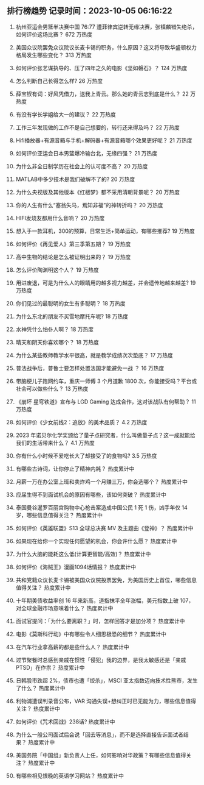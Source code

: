 
## 排行榜趋势 记录时间：2023-10-05 06:16:22
  
  1. 杭州亚运会男篮半决赛中国 76:77 遭菲律宾逆转无缘决赛，张镇麟错失绝杀，如何评价这场比赛？ 672 万热度
    
  2. 美国众议院罢免众议院议长麦卡锡的职务，什么原因？这又将导致华盛顿权力格局发生哪些变化？ 313 万热度
    
  3. 如何评价张艺谋执导的、压了四年之久的电影《坚如磐石》？ 124 万热度
    
  4. 怎么判断自己长得怎么样? 26 万热度
    
  5. 薛宝钗有词：好风凭借力，送我上青云。那么她的青云志到底是什么？ 22 万热度
    
  6. 有没有学长学姐给大一的建议？ 22 万热度
    
  7. 工作三年发现做的工作不是自己想要的，转行还来得及吗？ 22 万热度
    
  8. Hifi播放器+有源音箱与手机+解码器+有源音箱哪个效果更好呢？ 21 万热度
    
  9. 如何评价亚运会日本男篮爆冷输台北，无缘四强？ 21 万热度
    
  10. 为什么非全日制学历在社会上的认可度不高？ 20 万热度
    
  11. MATLAB中多少技术是我们破解不了的? 20 万热度
    
  12. 为什么央视版及其他版本《红楼梦》都不采用清朝背景呢？ 20 万热度
    
  13. 你的人生有什么“塞翁失马，焉知非福”的神转折吗？ 20 万热度
    
  14. HIFI发烧友都用什么音响？ 20 万热度
    
  15. 想入手一款耳机，300的预算，日常生活+简单运动，有哪些推荐? 19 万热度
    
  16. 如何评价《再见爱人》第三季第五期？ 19 万热度
    
  17. 高中生物的结论是怎么被证明出来的？ 19 万热度
    
  18. 怎么评价陶渊明这个人？ 19 万热度
    
  19. 用进废退，可是为什么人的眼睛用的越多视力越差，并会遗传地越来越差? 19 万热度
    
  20. 你们见过的最聪明的女生有多聪明？ 18 万热度
    
  21. 为什么东北的朋友不买雪地摩托车呢? 18 万热度
    
  22. 水神凭什么怕仆人啊？ 18 万热度
    
  23. 晴天和阴天你喜欢哪个？ 18 万热度
    
  24. 为什么某些教师教学水平很高，就是教学成绩次次垫底？ 17 万热度
    
  25. 普法战争后，普鲁士要怎样处置法国才能避免一战 ？ 16 万热度
    
  26. 带脑梗儿子跑网约车，重庆一师傅 3 个月道歉 1800 次，你能接受吗？平台或社会可以做些什么？ 13 万热度
    
  27. 《崩坏 星穹铁道》宣布与 LGD Gaming 达成合作，这对该战队有何帮助？ 11 万热度
    
  28. 如何评价《少女前线2：追放》的美术品质？ 4.2 万热度
    
  29. 2023 年诺贝尔化学奖颁给了量子点研究者，什么叫做量子点？这一成就能给我们的生活带来什么？ 4.1 万热度
    
  30. 你有什么小时候不爱吃长大了却接受了的食物吗? 3.5 万热度
    
  31. 有哪些古诗词，让你停止了精神内耗？ 热度累计中
    
  32. 月薪一万在办公室上班和卖炸鸡一个月赚三万，你会选哪个？ 热度累计中
    
  33. 应届生得不到面试机会的原因有哪些，该如何突破？ 热度累计中
    
  34. 泰国曼谷暹罗百丽宫购物中心枪击案造成中国公民 1 死 1 伤，凶手年仅 14 岁，哪些信息值得关注？ 热度累计中
    
  35. 如何评价《英雄联盟》S13 全球总决赛 MV 及主题曲《登神》？ 热度累计中
    
  36. 如果现在给你一个实现任何愿望的机会，你会许什么愿？ 热度累计中
    
  37. 为什么大脑的能耗这么低(计算更智能/高效)？ 热度累计中
    
  38. 如何评价《海贼王》漫画1094话情报？ 热度累计中
    
  39. 共和党籍众议长麦卡锡被美国众议院投票罢免，为美国历史上首位，哪些信息值得关注？ 热度累计中
    
  40. 十年期美债收益率创 16 年来新高，道指抹平全年涨幅，美元指数上破 107，对全球金融市场意味着什么？ 热度累计中
    
  41. 面试官提问：「为什么要离职？」时，怎样回答才是加分项？ 热度累计中
    
  42. 电影《莫斯科行动》中有哪些令人细思极恐的细节？ 热度累计中
    
  43. 在汽车行业拿高薪的都是些什么人？ 热度累计中
    
  44. 过节聚餐时总感到亲戚在惯性「侵犯」我的边界，是我太敏感还是「亲戚PTSD」在作祟？ 热度累计中
    
  45. 日韩股市跌超 2%，债市也遭「绞杀」，MSCI 亚太指数迈向技术性熊市，发生了什么？ 热度累计中
    
  46. 利物浦遭误判录音公布，VAR 沟通失误+想纠正时已无能为力，哪些信息值得关注？ 热度累计中
    
  47. 如何评价《咒术回战》238话? 热度累计中
    
  48. 为什么一般公司面试后会说「回去等消息」，而不是选择直接告诉面试者结果？ 热度累计中
    
  49. 美国务院「中国组」新负责人上任，如何影响对华政策？有哪些信息值得关注？ 热度累计中
    
  50. 有哪些相见恨晚的英语学习网站？ 热度累计中
    
